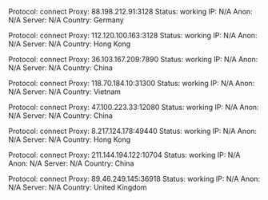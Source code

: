Protocol: connect
Proxy: 88.198.212.91:3128
Status: working
IP: N/A
Anon: N/A
Server: N/A
Country: Germany

Protocol: connect
Proxy: 112.120.100.163:3128
Status: working
IP: N/A
Anon: N/A
Server: N/A
Country: Hong Kong

Protocol: connect
Proxy: 36.103.167.209:7890
Status: working
IP: N/A
Anon: N/A
Server: N/A
Country: China

Protocol: connect
Proxy: 118.70.184.10:31300
Status: working
IP: N/A
Anon: N/A
Server: N/A
Country: Vietnam

Protocol: connect
Proxy: 47.100.223.33:12080
Status: working
IP: N/A
Anon: N/A
Server: N/A
Country: China

Protocol: connect
Proxy: 8.217.124.178:49440
Status: working
IP: N/A
Anon: N/A
Server: N/A
Country: Hong Kong

Protocol: connect
Proxy: 211.144.194.122:10704
Status: working
IP: N/A
Anon: N/A
Server: N/A
Country: China

Protocol: connect
Proxy: 89.46.249.145:36918
Status: working
IP: N/A
Anon: N/A
Server: N/A
Country: United Kingdom

